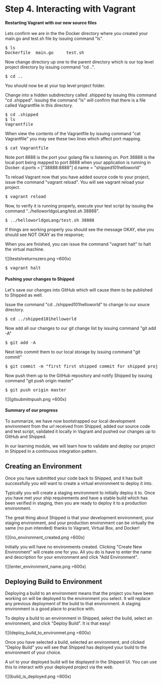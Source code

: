 # Step 4. Interacting with Vagrant #

#### Restarting Vagrant with our new source files
Lets confirm we are in the the Docker directory where you created your main.go and test.sh file by issuing command "ls".  

<pre>$ ls
Dockerfile	main.go		test.sh
</pre></li>

Now change directory up one to the parent directory which is our top level project directory by issuing command "cd ..". 

<pre>$ cd ..</pre></li>

You should now be at your top level project folder.

Change into a hidden subdirectory called .shipped by issuing this command "cd .shipped". Issuing the command "ls" will confirm that there is a file called Vagrantfile in this directory.

<pre>$ cd .shipped
$ ls
Vagrantfile
</pre></li>

When view the contents of the Vagrantfile by issuing command "cat Vagrantfile" you may see these two lines which affect port mapping. 

<pre>$ cat Vagrantfile
</pre></li>

Note port 8888 is the port your golang file is listening on. Port 38888 is the local port being mapped to port 8888 when your application is running in Docker:
        d.ports = ["38888:8888"]
        d.name = "shipped101helloworld"
  	  
To reload Vagrant now that you have added source code to your project, issue the command "vagrant reload". You will see vagrant reload your project.

<pre>$ vagrant reload
</pre></li>

Now, to verify it is running properly, execute your test script by issuing the command "../helloworldgoLang/test.sh 38888". 

<pre>$ ../helloworldgoLang/test.sh 38888
</pre></li>

If things are working properly you should see the message OKAY, else you should see NOT OKAY as the response;

When you are finished, you can issue the command "vagrant halt" to halt the virtual machine.

![](testshreturnszero.png =600x)

<pre>$ vagrant halt
</pre></li>

#### Pushing your changes to Shipped

Let's save our changes into GitHub which will cause them to be published to Shipped as well.

Issue the command "cd ../shipped101helloworld" to change to our souce directory.

<pre>$ cd ../shipped101helloworld
</pre></li>

Now add all our changes to our git change list by issuing command "git add -A"
<pre>$ git add -A
</pre></li>
Next lets commit them to our local storage by issuing command "git commit"
<pre>$ git commit -m "first first shipped commit for shipped project 101"
</pre></li>
Now push them up to the GitHub repository and notify Shipped by issuing command "git push origin master"

<pre>$ git push origin master
</pre></li>

![](gitsubmitnpush.png =600x)

#### Summary of our progress

To summarize, we have now bootstrapped our local development environment from the url received from Shipped, added our source code and test script, validated it locally in Vagrant and pushed our changes up to GitHub and Shipped.

In our learning module, we will learn how to validate and deploy our project in Shipped in a continuous integration pattern.

## Creating an Environment

Once you have submitted your code back to Shipped, and it has built successfully you will want to create a virtual environment to deploy it into. 

Typically you will create a staging environment to initially deploy it to. Once you have met your ship requirements and have a stable build which has been verified in staging, then you are ready to deploy it to a production environment.

The great thing about Shipped is that your development environment, your staging environment, and your production environment can be virtually the same (no pun intended) thanks to Vagrant, Virtual Box, and Docker!

![](no_environment_created.png =600x)

Initially you will have no environments created. Clicking "Create New Environment" will create one for you. All you do is have to enter the name and description for your environment and click "Add Environment".

![](enter_environment_name.png =600x)

## Deploying Build to Environment

Deploying a build to an environment means that the project you have been working on will be deployed to the environment you select. It will replace any previous deployment of the build to that environment. A staging environment is a good place to practice with.

To deploy a build to an environment in Shipped, select the build, select an environment, and click "Deploy Build". It is that easy!


![](deploy_build_to_environmet.png =600x)

Once you have selected a build, selected an environment, and clicked "Deploy Build" you will see that Shipped has deployed your build to the environment of your choice.

A url to your deployed build will be displayed in the Shipped UI. You can use this to interact with your deployed project via the web.

![](build_is_deployed.png =600x)